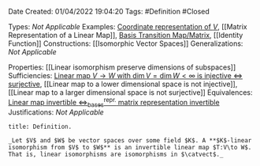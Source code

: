 <div class="topSpace"></div>

Date Created: 01/04/2022 19:04:20
Tags: #Definition #Closed

Types: _Not Applicable_
Examples: [Coordinate representation of $V$](Coordinate%20Representation%20of%20Finite-dim.%20Vector%20Spaces.md), [[Matrix Representation of a Linear Map]], [Basis Transition Map/Matrix](Basis%20Transition%20Map;%20Change%20of%20Basis%20Matrix.md), [[Identity Function]]
Constructions: [[Isomorphic Vector Spaces]]
Generalizations: _Not Applicable_

Properties: [[Linear isomorphism preserve dimensions of subspaces]]
Sufficiencies: [Linear map $V\to W$ with $\dim V=\dim W<\infty$ is injective $\Leftrightarrow$ surjective](Linear%20map%20between%20vector%20spaces%20of%20same%20dimension%20is%20injective%20iff%20surjective.md), [[Linear map to a lower dimensional space is not injective]], [[Linear map to a larger dimensional space is not surjective]]
Equivalences: [Linear map invertible $\Leftrightarrow^\textrm{repr.}_\textrm{bases}$ matrix representation invertible](Linear%20map%20invertible%20repr%20under%20basis%20matrix%20representation%20invertible.md)
Justifications: _Not Applicable_

``` ad-Definition
title: Definition.

_Let $V$ and $W$ be vector spaces over some field $K$. A **$K$-linear isomorphism from $V$ to $W$** is an invertible linear map $T:V\to W$. That is, linear isomorphisms are isomorphisms in $\catvect$._

```
